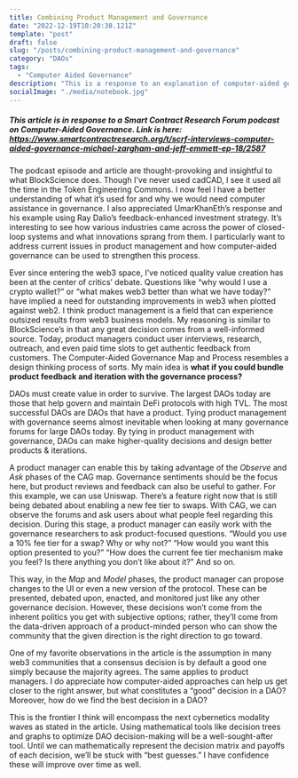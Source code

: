 ```yaml
---
title: Combining Product Management and Governance
date: "2022-12-19T10:20:38.121Z"
template: "post"
draft: false
slug: "/posts/combining-product-management-and-governance"
category: "DAOs"
tags:
  - "Computer Aided Governance"
description: "This is a response to an explanation of computer-aided governance and how it is used in DAOs. I expand on ideas regarding the product lifecycle and how it can be categorized with governance decision making and feedback processes. It's interesting to see how product management and governance can be related in the future!"
socialImage: "./media/notebook.jpg"
---
```

##### This article is in response to a Smart Contract Research Forum podcast on Computer-Aided Governance. Link is here: https://www.smartcontractresearch.org/t/scrf-interviews-computer-aided-governance-michael-zargham-and-jeff-emmett-ep-18/2587

The podcast episode and article are thought-provoking and insightful to what BlockScience does. Though I’ve never used cadCAD, I see it used all the time in the Token Engineering Commons. I now feel I have a better understanding of what it’s used for and why we would need computer assistance in governance. I also appreciated UmarKhanEth’s response and his example using Ray Dalio’s feedback-enhanced investment strategy. It’s interesting to see how various industries came across the power of closed-loop systems and what innovations sprang from them. I particularly want to address current issues in product management and how computer-aided governance can be used to strengthen this process.

Ever since entering the web3 space, I’ve noticed quality value creation has been at the center of critics’ debate. Questions like “why would I use a crypto wallet?” or “what makes web3 better than what we have today?” have implied a need for outstanding improvements in web3 when plotted against web2. I think product management is a field that can experience outsized results from web3 business models. My reasoning is similar to BlockScience’s in that any great decision comes from a well-informed source. Today, product managers conduct user interviews, research, outreach, and even paid time slots to get authentic feedback from customers. The Computer-Aided Governance Map and Process resembles a design thinking process of sorts. My main idea is **what if you could bundle product feedback and iteration with the governance process?**

DAOs must create value in order to survive. The largest DAOs today are those that help govern and maintain DeFi protocols with high TVL. The most successful DAOs are DAOs that have a product. Tying product management with governance seems almost inevitable when looking at many governance forums for large DAOs today. By tying in product management with governance, DAOs can make higher-quality decisions and design better products & iterations. 

A product manager can enable this by taking advantage of the *Observe* and *Ask* phases of the CAG map. Governance sentiments should be the focus here, but product reviews and feedback can also be useful to gather. For this example, we can use Uniswap. There’s a feature right now that is still being debated about enabling a new fee tier to swaps. With CAG, we can observe the forums and ask users about what people feel regarding this decision. During this stage, a product manager can easily work with the governance researchers to ask product-focused questions. “Would you use a 10% fee tier for a swap? Why or why not?” “How would you want this option presented to you?” “How does the current fee tier mechanism make you feel? Is there anything you don’t like about it?” And so on.

This way, in the *Map* and *Model* phases, the product manager can propose changes to the UI or even a new version of the protocol. These can be presented, debated upon, enacted, and monitored just like any other governance decision. However, these decisions won’t come from the inherent politics you get with subjective options; rather, they’ll come from the data-driven approach of a product-minded person who can show the community that the given direction is the right direction to go toward.

One of my favorite observations in the article is the assumption in many web3 communities that a consensus decision is by default a good one simply because the majority agrees. The same applies to product managers. I do appreciate how computer-aided approaches can help us get closer to the right answer, but what constitutes a “good” decision in a DAO? Moreover, how do we find the best decision in a DAO? 

This is the frontier I think will encompass the next cybernetics modality waves as stated in the article. Using mathematical tools like decision trees and graphs to optimize DAO decision-making will be a well-sought-after tool. Until we can mathematically represent the decision matrix and payoffs of each decision, we’ll be stuck with “best guesses.” I have confidence these will improve over time as well.

